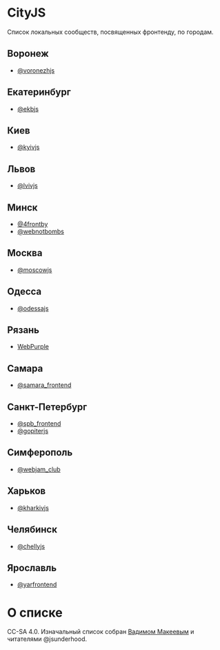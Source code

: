 CityJS
======

Список локальных сообществ, посвященных фронтенду, по городам.

## Воронеж
- [@voronezhjs](https://twitter.com/voronezhjs)

## Екатеринбург
- [@ekbjs](https://twitter.com/ekbjs)

## Киев
- [@kyivjs](https://twitter.com/kyivjs)

## Львов
- [@lvivjs](https://twitter.com/lvivjs)

## Минск
- [@4frontby](https://twitter.com/4frontby)
- [@webnotbombs](https://twitter.com/webnotbombs)

## Москва
- [@moscowjs](https://twitter.com/moscowjs)

## Одесса
- [@odessajs](https://twitter.com/odessajs)

## Рязань
- [WebPurple](https://vk.com/webpurple)

## Самара
- [@samara_frontend](https://twitter.com/samara_frontend)

## Санкт-Петербург
- [@spb_frontend](https://twitter.com/spb_frontend)
- [@gopiterjs](https://twitter.com/gopiterjs)

## Симферополь
- [@webjam_club](https://twitter.com/webjam_club)

## Харьков
- [@kharkivjs](https://twitter.com/kharkivjs)

## Челябинск
- [@chellyjs](https://twitter.com/chellyjs)

## Ярославль
- [@yarfrontend](https://twitter.com/yarfrontend)

# О списке
CC-SA 4.0. Изначальный список собран [Вадимом Макеевым](https://twitter.com/jsunderhood/status/634710531581083648) и читателями @jsunderhood.
